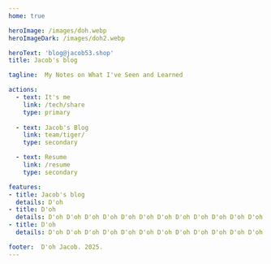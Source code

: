```yaml
---
home: true

heroImage: /images/doh.webp
heroImageDark: /images/doh2.webp

heroText: 'blog@jacob53.shop'
title: Jacob's blog

tagline:  My Notes on What I've Seen and Learned

actions:
  - text: It's me 
    link: /tech/share
    type: primary
  
  - text: Jacob's Blog
    link: team/tiger/
    type: secondary

  - text: Resume
    link: /resume
    type: secondary

features:
- title: Jacob's blog
  details: D'oh
- title: D'oh 
  details: D'oh D'oh D'oh D'oh D'oh D'oh D'oh D'oh D'oh D'oh D'oh D'oh D'oh D'oh D'oh D'oh D'oh D'oh D'oh D'oh D'oh D'oh D'oh D'oh D'oh D'oh D'oh D'oh D'oh D'oh D'oh D'oh D'oh D'oh D'oh D'oh D'oh D'oh D'oh D'oh D'oh D'oh D'oh D'oh 
- title: D'oh 
  details: D'oh D'oh D'oh D'oh D'oh D'oh D'oh D'oh D'oh D'oh D'oh D'oh D'oh D'oh D'oh D'oh D'oh D'oh D'oh D'oh D'oh D'oh D'oh D'oh D'oh D'oh D'oh D'oh D'oh D'oh D'oh D'oh D'oh D'oh D'oh D'oh D'oh D'oh D'oh D'oh D'oh D'oh D'oh D'oh 

footer:  D'oh Jacob. 2025.
---
```

